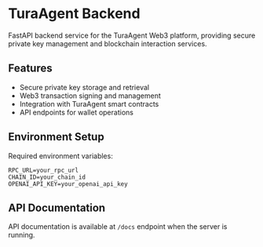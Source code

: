 # TuraAgent Backend

FastAPI backend service for the TuraAgent Web3 platform, providing secure private key management and blockchain interaction services.

## Features

- Secure private key storage and retrieval
- Web3 transaction signing and management
- Integration with TuraAgent smart contracts
- API endpoints for wallet operations

## Environment Setup

Required environment variables:
```
RPC_URL=your_rpc_url
CHAIN_ID=your_chain_id
OPENAI_API_KEY=your_openai_api_key
```

## API Documentation

API documentation is available at `/docs` endpoint when the server is running.
